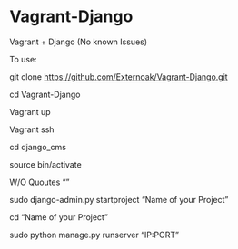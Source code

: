 # Vagrant-Django
Vagrant + Django (No known Issues)

To use:

git clone https://github.com/Externoak/Vagrant-Django.git

cd Vagrant-Django

Vagrant up

Vagrant ssh

cd django_cms

source bin/activate

W/O Quoutes “”

sudo django-admin.py startproject “Name of your Project”

cd “Name of your Project”

sudo python manage.py runserver “IP:PORT”
